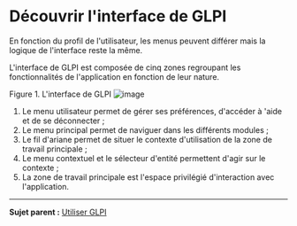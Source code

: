 Découvrir l'interface de GLPI
=============================

En fonction du profil de l'utilisateur, les menus peuvent différer mais la logique de l'interface reste la même.

L'interface de GLPI est composée de cinq zones regroupant les fonctionnalités de l'application en fonction de leur nature.

Figure 1. L'interface de GLPI ![image](docs/image/interface.png)

1.  Le menu utilisateur permet de gérer ses préférences, d'accéder à 'aide et de se déconnecter ;
2.  Le menu principal permet de naviguer dans les différents modules ;
3.  Le fil d'ariane permet de situer le contexte d'utilisation de la zone de travail principale ;
4.  Le menu contextuel et le sélecteur d'entité permettent d'agir sur le contexte ;
5.  La zone de travail principale est l'espace privilégié d'interaction avec l'application.

------------
**Sujet parent :** [Utiliser GLPI](index.php?fr/02_premiers_pas_avec_GLPI/03_utiliser_GLPI/01_utiliser_GLPI.md)
